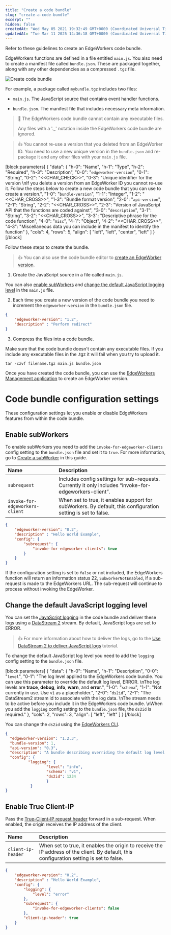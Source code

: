```yaml
---
title: "Create a code bundle"
slug: "create-a-code-bundle"
excerpt: ""
hidden: false
createdAt: "Wed May 05 2021 19:32:49 GMT+0000 (Coordinated Universal Time)"
updatedAt: "Tue Mar 11 2025 14:36:18 GMT+0000 (Coordinated Universal Time)"
---
```

Refer to these guidelines to create an EdgeWorkers code bundle.

EdgeWorkers functions are defined in a file entitled `main.js`. You also need to create a manifest file called `bundle.json`. These are packaged together, along with any other dependencies as a compressed `.tgz` file.

 ![Create code bundle](https://techdocs.akamai.com/edgeworkers/img/create-code-bundle-v1.png)

For example, a package called `mybundle.tgz` includes two files:

- `main.js`. The JavaScript source that contains event handler functions.

- `bundle.json`. The manifest file that includes necessary meta information.

> 📘 The EdgeWorkers code bundle cannot contain any executable files.
> 
> Any files with a '.\_<xx>' notation inside the EdgeWorkers code bundle are ignored.

> 👍 You cannot re-use a version that you deleted from an EdgeWorker ID. You need to use a new unique version in the `bundle.json` and re-package it and any other files with your `main.js` file.

[block:parameters]
{
  "data": {
    "h-0": "Name",
    "h-1": "Type",
    "h-2": "Required",
    "h-3": "Description",
    "0-0": "`edgeworker-version`",
    "0-1": "String",
    "0-2": "<<CHAR_CHECK>>",
    "0-3": "Unique identifier for the version  \nIf you delete a version from an EdgeWorker ID you cannot re-use it. Follow the steps below to create a new code bundle that you can use to create a version.",
    "1-0": "`bundle-version`",
    "1-1": "Integer",
    "1-2": "<<CHAR_CROSS>>",
    "1-3": "Bundle format version",
    "2-0": "`api-version`",
    "2-1": "String",
    "2-2": "<<CHAR_CROSS>>",
    "2-3": "Version of JavaScript API that the functions are coded against",
    "3-0": "`description`",
    "3-1": "String",
    "3-2": "<<CHAR_CROSS>>",
    "3-3": "Descriptive phrase for the code function",
    "4-0": "`misc`",
    "4-1": "Object",
    "4-2": "<<CHAR_CROSS>>",
    "4-3": "Miscellaneous data you can include in the manifest to identify the function"
  },
  "cols": 4,
  "rows": 5,
  "align": [
    "left",
    "left",
    "center",
    "left"
  ]
}
[/block]


Follow these steps to create the bundle.

> 👍 You can also use the code bundle editor to [create an EdgeWorker version](doc:manage-edgeworkers#create-an-edgeworker-version).

1. Create the JavaScript source in a file called `main.js`.

You can also [enable subWorkers](doc:create-a-code-bundle-copy#enable-subworkers)  and [change the default JavaScript logging level](doc:create-a-code-bundle-copy#change-the-default-javascript-logging-level) in the `main.js` file.

2. Each time you create a new version of the code bundle you need to increment the `edgeworker-version` in the `bundle.json`  file. 

```json
{
    "edgeworker-version": "1.2",
    "description" : "Perform redirect"
}
```

3. Compress the files into a code bundle.

Make sure that the code bundle doesn't contain any executable files. If you include any executable files in the .tgz it will fail when you try to upload it.

```
tar -czvf filename.tgz main.js bundle.json
```

Once you have created the code bundle, you can use the [EdgeWorkers Management application](doc:manage-edgeworkers) to create an EdgeWorker version.

# Code bundle configuration settings

These configuration settings let you enable or disable EdgeWorkers features from within the code bundle.

## Enable subWorkers

To enable subWorkers you need to add the `invoke-for-edgeworker-clients` config setting to the `bundle.json` file and set it to  `true`. For more information, go to [Create a subWorker](doc:create-a-subworker) in this guide.

| Name                            | Description                                                                                                  |
| :------------------------------ | :----------------------------------------------------------------------------------------------------------- |
| `subrequest`                    | Includes config settings for sub-requests. Currently it only includes  “invoke-for-edgeworkers-client”.      |
| `invoke-for-edgeworkers-client` | When set to true, it enables support for subWorkers. By default, this configuration setting is set to false. |

```json
{  
    "edgeworker-version": "0.2",  
    "description" : "Hello World Example",
    "config": {  
        "subrequest": {  
            "invoke-for-edgeworker-clients": true  
        }  
    }  
}
```

If the configuration setting is set to `false` or not included, the EdgeWorkers function will return an information status 22, `SubworkerNotEnabled`, if a sub-request is made to the EdgeWorkers URL. The sub-request will continue to process without invoking the EdgeWorker.

## Change the default JavaScript logging level

You can set the [JavaScript logging](doc:enable-javascript-logging) in the code bundle and deliver these logs using a [DataStream 2](https://techdocs.akamai.com/datastream2/docs/welcome-datastream2)  stream. By default, JavaScript logs are set to ERROR.

> 👍 For more information about how to deliver the logs, go to the [Use DataStream 2 to deliver JavaScript logs](doc:ds2-javascript-logging) tutorial.

To change the default JavaScript log level you need to add the `logging` config setting to the `bundle.json` file.

[block:parameters]
{
  "data": {
    "h-0": "Name",
    "h-1": "Description",
    "0-0": "`level`",
    "0-1": "The log level applied to the EdgeWorkers code bundle. You can use this parameter to override the default log level, ERROR.  \nThe log levels are **trace**, **debug**, **info**, **warn**, and **error**.",
    "1-0": "`schema`",
    "1-1": "Not currently in use. Use `v1` as a placeholder.",
    "2-0": "`ds2id`",
    "2-1": "The DataStream2 stream id to associate with the log data.  \nThe stream needs to be active before you include it in the EdgeWorkers code bundle.  \nWhen you add the `logging` config setting to the `bundle.json` file, the `ds2id` is required."
  },
  "cols": 2,
  "rows": 3,
  "align": [
    "left",
    "left"
  ]
}
[/block]


You can change the `ds2id` using the [EdgeWorkers CLI](https://github.com/akamai/cli-edgeworkers).

```json
{
  "edgeworker-version": "1.2.3",
  "bundle-version": 1,
  "api-version": "0.3",
  "description": "A bundle describing overriding the default log level.",
  "config": {
          "logging": {
                  "level": "info",
                  "schema": "v1",
                  "ds2id": 1234
                  }
           }
}
```

## Enable True Client-IP

Pass the [True-Client-IP request header](doc:request-object#clientip) forward in a sub-request. When enabled, the origin receives the IP address of the client.

| Name               | Description                                                                                                                              |
| :----------------- | :--------------------------------------------------------------------------------------------------------------------------------------- |
| `client-ip-header` | When set to true, it enables the origin to receive the IP address of the client. By default, this configuration setting is set to false. |

```json
{
    "edgeworker-version": "0.2",
    "description" : "Hello World Example",
    "config": {
        "logging": {
            "level": "error"
        },
        "subrequest": {
            "invoke-for-edgeworker-clients": false
        },
        "client-ip-header": true
    }
}
```
